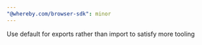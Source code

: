 ```yaml
---
"@whereby.com/browser-sdk": minor
---
```


Use default for exports rather than import to satisfy more tooling
